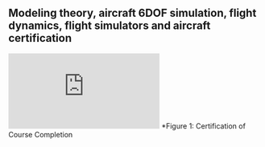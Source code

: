## Modeling theory, aircraft 6DOF simulation, flight dynamics, flight simulators and aircraft certification

![](https://github.com/hugovr24/Projects/blob/master/Aerospace_Mechanical_Eng_Projects/Flight_Dynamics/Complete_model/Flight%20Mechanics%20-%20From%20Theory%20to%20Certification%20of%20Aircraft_CERT.pdf)
*Figure 1: Certification of Course Completion

